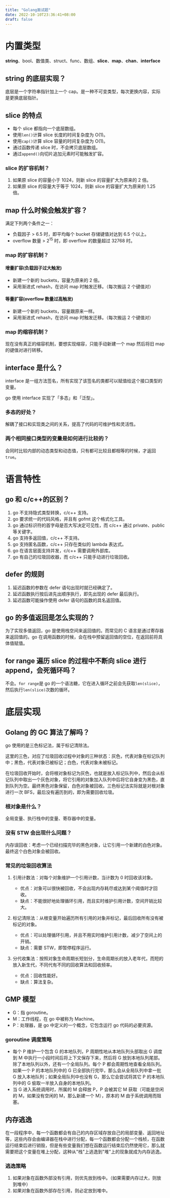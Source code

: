```yaml
---
title: "Golang面试题"
date: 2022-10-10T23:36:41+08:00
draft: false
---
```


# 内置类型

**string**、bool、数值类、struct、func、数组、**slice**、**map**、**chan**、**interface**

## string 的底层实现？

底层是一个字符串指针加上一个 cap。是一种不可变类型，每次更换内容，实际是更换底层指针。

## slice 的特点

- 每个 slice 都指向一个底层数组。
- 使用`len()`计算 slice 长度的时间复杂度为 O(1)。
- 使用`cap()`计算 slice 容量的时间复杂度为 O(1)。
- 通过函数传递 slice 时，不会拷贝底层数组。
- 通过`append()`向切片追加元素时可能触发扩容。

### slice 的扩容机制？

1. 如果原 slice 的容量小于 1024，则新 slice 的容量扩大为原来的 2 倍。
2. 如果原 slice 的容量大于等于 1024，则新 slice 的容量扩大为原来的 1.25 倍。

## map 什么时候会触发扩容？

满足下列两个条件之一：

- 负载因子 > 6.5 时，即平均每个 bucket 存储键值对达到 6.5 个以上。
- overflow 数量 > $2^{15}$ 时，即 overflow 的数量超过 32768 时。

### map 的扩容机制？

#### 增量扩容(负载因子过大触发)

- 新建一个新的 buckets，容量为原来的 2 倍。
- 采用渐进式 rehash，在访问 map 时触发迁移。（每次搬运 2 个键值对）

#### 等量扩容(overflow 数量过高触发)

- 新建一个新的 buckets，容量跟原来一样。
- 采用渐进式 rehash，在访问 map 时触发迁移。（每次搬运 2 个键值对）

### map 的缩容机制？

现在没有真正的缩容机制，要想实现缩容，只能手动新建一个 map 然后将旧 map 的键值对进行转移。

## interface 是什么？

interface 是一组方法签名，所有实现了该签名的类都可以赋值给这个接口类型的变量。

go 使用 interface 实现了「多态」和「泛型」。

### 多态的好处？

解耦了接口和实现类之间的关系，提高了代码的可维护性和灵活性。

### 两个相同接口类型的变量是如何进行比较的？

会同时比较内部的动态类型和动态值，只有都可比较且都相等的时候，才返回`true`。

# 语言特性

## go 和 c/c++的区别？

1. go 不支持隐式类型转换，c/c++ 支持。
2. go 要求统一的代码风格，并且有 gofmt 这个格式化工具。
3. go 通过标识符的首字母是否大写决定可见性，而 c/c++ 通过 private、public 等关键字。
4. go 支持多返回值，c/c++ 不支持。
5. go 支持匿名函数，c/c++ 只存在类似的 lambda 表达式。
6. go 在语言层面支持并发，c/c++ 需要调用外部库。
7. go 有自己的垃圾回收器，而 c/c++ 只能手动进行垃圾回收。

## defer 的规则

1. 延迟函数的参数在 defer 语句出现时就已经确定了。
2. 延迟函数执行按后进先出顺序执行，即先出现的 defer 最后执行。
3. 延迟函数可能操作使用 defer 语句的函数的具名返回值。

## go 的多值返回是怎么实现的？

为了实现多值返回，go 是使用栈空间来返回值的。而常见的 C 语言是通过寄存器来返回值的。go 在调用函数的时候，会在栈中预留返回值的空位，在返回前将具体值赋值。

## for range 遍历 slice 的过程中不断向 slice 进行 append，会死循环吗？

不会。`for range`是 go 的一个语法糖，它在进入循环之前会先获取`len(slice)`，然后执行`len(slice)`次数的循环。

# 底层实现

## Golang 的 GC 算法了解吗？

go 使用的是三色标记法，属于标记清除法。

这里的三色，对应了垃圾回收过程中对象的三种状态：灰色，代表对象在标记队列中；黑色，代表对象已被标记；白色，代表对象未被标记。

在垃圾回收开始时，会将根对象标记为灰色，也就是放入标记队列中，然后会从标记队列中取出一个灰色对象，将它引用的对象加入队列中后将它自身变为黑色，直到队列为空。最终黑色对象保留，白色对象被回收。三色标记法实际就是对根对象进行一次 BFS，最后没有遍历到的，即为需要回收垃圾。

### 根对象是什么？

全局变量、执行栈中的变量、寄存器中的变量。

### 没有 STW 会出现什么问题？

内存误回收：考虑一个已经扫描完毕的黑色对象，让它引用一个新建的白色对象。最终这个白色对象会被回收。

### 常见的垃圾回收算法

1. 引用计数法：对每个对象维护一个引用计数，当计数为 0 时回收该对象。

   - 优点：对象可以很快被回收，不会出现内存耗尽或达到某个阈值时才回收。
   - 缺点：不能很好地处理循环引用，而且实时维护引用计数，空间开销比较大。

2. 标记清除法：从根变量开始遍历所有引用的对象并标记，最后回收所有没有被标记的对象。

   - 优点：可以处理循环引用，并且不用实时维护引用计数，减少了空间上的开销。
   - 缺点：需要 STW，即暂停程序运行。

3. 分代收集法：按照对象生命周期长短划分，生命周期长的放入老年代，而短的放入新生代，不同代有不同的回收算法和回收频率。
   - 优点：回收性能好。
   - 缺点：算法复杂。

## GMP 模型

- G：指 goroutine。
- M：工作线程，在 go 中被称为 Machine。
- P：处理器，是 go 中定义的一个概念，它包含运行 go 代码的必要资源。

### goroutine 调度策略

- 每个 P 维护一个包含 G 的本地队列，P 周期性地从本地队列头部取出 G 调度到 M 中执行一小段时间后将上下文保存下来，然后将 G 放到本地队列尾部。除了本地队列以外，还有一个全局队列。每个 P 都会周期性地查看全局队列。如果一个 P 的本地队列中的 G 已全部执行完毕，那么会从全局队列中拿一批 G 放入本地队列；如果全局队列中也没有 G，那么它会尝试将其它 P 的本地队列中的 G 偷取一半放入自身的本地队列。
- 当 G 进入系统调用时，所属的 M 会释放 P，P 会被其它 M 获取（可能是空闲的 M，如果没有空闲的 M，那么新建一个 M），原本的 M 由于系统调用而阻塞。

## 内存逃逸

在一段程序中，每一个函数都会有自己的内存区域存放自己的局部变量、返回地址等，这些内存会由编译器在栈中进行分配，每一个函数都会分配一个栈桢，在函数运行结束后进行销毁，但是有些变量我们想在函数运行结束后仍然使用它，那么就需要把这个变量在堆上分配，这种从"栈"上逃逸到"堆"上的现象就成为内存逃逸。

### 逃逸策略

1. 如果对象在函数外部没有引用，则优先放到栈中。（如果需要内存过大，则放到堆中）
2. 如果对象在函数外部存在引用，则必定放到堆中。

